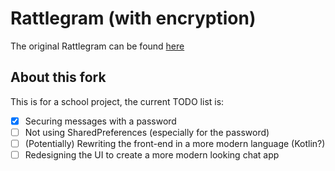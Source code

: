 # Rattlegram (with encryption)
The original Rattlegram can be found [here](https://github.com/aicodix/rattlegram)

## About this fork
This is for a school project, the current TODO list is:
- [x] Securing messages with a password
- [ ] Not using SharedPreferences (especially for the password)
- [ ] (Potentially) Rewriting the front-end in a more modern language (Kotlin?)
- [ ] Redesigning the UI to create a more modern looking chat app

